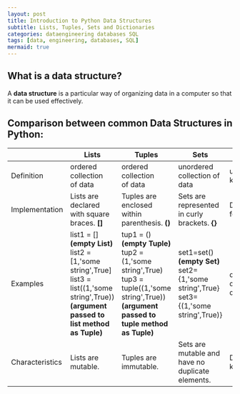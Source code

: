 ```yaml
---
layout: post
title: Introduction to Python Data Structures
subtitle: Lists, Tuples, Sets and Dictionaries
categories: dataengineering databases SQL
tags: [data, engineering, databases, SQL]
mermaid: true
---
```

## What is a data structure?
A **data structure** is a particular way of organizing data in a computer so that it can be used effectively.<br />


## Comparison between common Data Structures in Python:

| | Lists | Tuples | Sets | Dictionaries |
|---|---|---|---|---|
| Definition | ordered collection of data | ordered collection of data | unordered collection of data | unordered collection of data that stores data in key-value pairs |
| Implementation | Lists are declared with square braces. **[]** | Tuples are enclosed within parenthesis. **()** | Sets are represented in curly brackets. **{}** | Dictionaries are enclosed in curly brackets in the form of key-value pairs. **{key:value}** |
| Examples | list1 = [] **(empty List)**<br />list2 = [1,'some string',True] <br />list3 = list((1,'some string',True))**(argument passed to list method as Tuple)** | tup1 = () **(empty Tuple)** <br />tup2 = (1,'some string',True) <br />tup3 = tuple((1,'some string',True))**(argument passed to tuple method as Tuple)** | set1=set() **(empty Set)**<br />set2={1,'some string',True} <br />set3={(1,'some string',True)} | dict1={} **(empty Dictionary)** <br />dict2={"key1":1,"key2":"string","key3":True}<br />dict3=dict({"key1":1,"key2":"string","key3":True}) |
| Characteristics | Lists are mutable. | Tuples are immutable. | Sets are mutable and have no duplicate elements. | Dictionaries are mutable and have no duplicate keys. |





